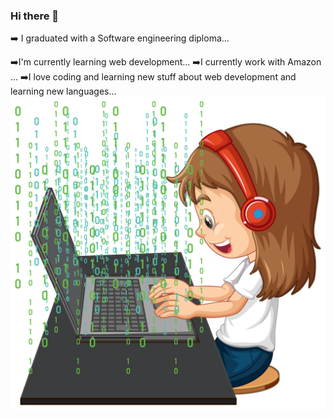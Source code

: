 ### Hi there 👋

<!--
**AmanKaur1011/AmanKaur1011** is a ✨ _special_ ✨ repository because its `README.md` (this file) appears on your GitHub profile.

Here are some ideas to get you started:

- 🔭 I’m currently working on ...
- 🌱 I’m currently learning ...
- 👯 I’m looking to collaborate on ...
- 🤔 I’m looking for help with ...
- 💬 Ask me about ...
- 📫 How to reach me: ...
- 😄 Pronouns: ...
- ⚡ Fun fact: ...
-->
➡️ I graduated with a Software engineering diploma...

➡️I'm currently learning web development...
➡️I currently work with Amazon ...
➡️I love coding and learning new stuff about web development and learning new languages...
  ![cute girl coding](np9f_leld_220705.jpg)
